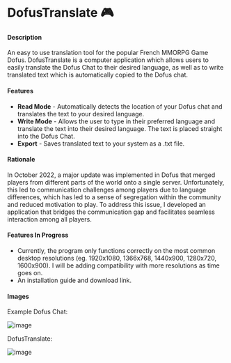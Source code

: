 # DofusTranslate 🎮
#### Description
An easy to use translation tool for the popular French MMORPG Game Dofus. DofusTranslate is a computer application which allows users to easily translate the Dofus Chat to their desired language, as well as to write translated text which is automatically copied to the Dofus chat.

#### Features
- **Read Mode** - Automatically detects the location of your Dofus chat and translates the text to your desired language.
- **Write Mode** - Allows the user to type in their preferred language and translate the text into their desired language. The text is placed straight into the Dofus Chat.
- **Export** - Saves translated text to your system as a .txt file.

#### Rationale
In October 2022, a major update was implemented in Dofus that merged players from different parts of the world onto a single server. Unfortunately, this led to communication challenges among players due to language differences, which has led to a sense of segregation within the community and reduced motivation to play. To address this issue, I developed an application that bridges the communication gap and facilitates seamless interaction among all players.

#### Features In Progress
- Currently, the program only functions correctly on the most common desktop resolutions (eg. 1920x1080, 1366x768, 1440x900, 1280x720, 1600x900). I will be adding compatibility with more resolutions as time goes on.
- An installation guide and download link.

#### Images
Example Dofus Chat:

![image](https://user-images.githubusercontent.com/88427182/230609437-dcb4a9b3-ae10-44d6-8f9e-0125ee304b18.png)

DofusTranslate:

![image](https://user-images.githubusercontent.com/88427182/230613487-cae189c1-cb39-4b68-8557-394118bc5aa3.png)


